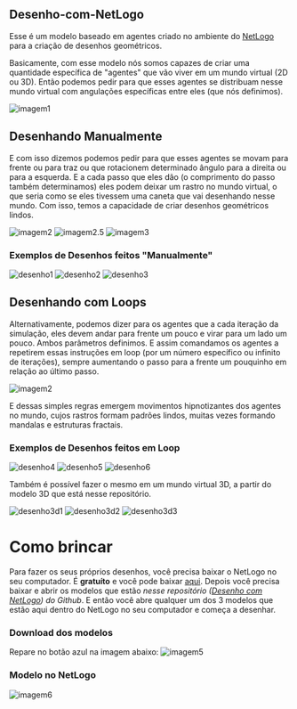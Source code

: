 ## Desenho-com-NetLogo

Esse é um modelo baseado em agentes criado no ambiente do [NetLogo](https://ccl.northwestern.edu/netlogo/) para a criação de desenhos geométricos.

Basicamente, com esse modelo nós somos capazes de criar uma quantidade específica de "agentes" que vão viver em um mundo virtual (2D ou 3D). Então podemos pedir para que esses agentes se distribuam nesse mundo virtual com angulações específicas entre eles (que nós definimos).

![imagem1](img/i1.png)

## Desenhando Manualmente

E com isso dizemos podemos pedir para que esses agentes se movam para frente ou para traz ou que rotacionem determinado ângulo para a direita ou para a esquerda. E a cada passo que eles dão (o comprimento do passo também determinamos) eles podem deixar um rastro no mundo virtual, o que seria como se eles tivessem uma caneta que vai desenhando nesse mundo. Com isso, temos a capacidade de criar desenhos geométricos lindos.

![imagem2](img/i4.png)
![imagem2.5](img/2.5.png)
![imagem3](img/i3.png)


### Exemplos de Desenhos feitos "Manualmente"

![desenho1](img/d1.png)
![desenho2](img/d2.png)
![desenho3](img/d3.png)

## Desenhando com Loops

Alternativamente, podemos dizer para os agentes que a cada iteração da simulação, eles devem andar para frente um pouco e virar para um lado um pouco. Ambos parâmetros definimos. E assim comandamos os agentes a repetirem essas instruções em loop (por um número específico ou infinito de iterações), sempre aumentando o passo para a frente um pouquinho em relação ao último passo.

![imagem2](img/i2.png)

E dessas simples regras emergem movimentos hipnotizantes dos agentes no mundo, cujos rastros formam padrões lindos, muitas vezes formando mandalas e estruturas fractais.

### Exemplos de Desenhos feitos em Loop

![desenho4](img/d4.png)
![desenho5](img/d5.png)
![desenho6](img/d6.png)

Também é possível fazer o mesmo em um mundo virtual 3D, a partir do modelo 3D que está nesse repositório.

![desenho3d1](img/3d1.png)
![desenho3d2](img/3d2.png)
![desenho3d3](img/3d3.png)

# Como brincar

Para fazer os seus próprios desenhos, você precisa baixar o NetLogo no seu computador. É **gratuíto** e você pode baixar [aqui](https://ccl.northwestern.edu/netlogo/6.1.1/). Depois você precisa baixar e abrir os modelos que estão *nesse repositório ([Desenho com NetLogo](https://github.com/dnllvrvz/Desenho-com-NetLogo)) do Github*. E então você abre qualquer um dos 3 modelos que estão aqui dentro do NetLogo no seu computador e começa a desenhar.

### Download dos modelos

Repare no botão azul na imagem abaixo:
![imagem5](img/i5.png)

### Modelo no NetLogo
![imagem6](img/i6.png)
